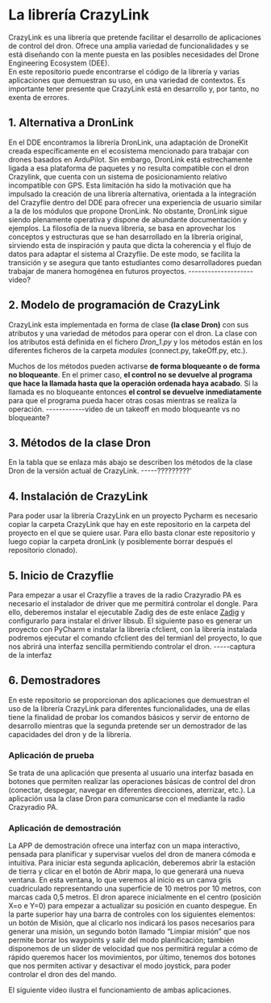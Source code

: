 # La librería CrazyLink
CrazyLink es una librería que pretende facilitar el desarrollo de aplicaciones de control del dron. Ofrece una amplia variedad de funcionalidades y se está diseñando con la mente puesta en las posibles necesidades del Drone Engineering Ecosystem (DEE).    
En este repositorio puede encontrarse el código de la librería y varias aplicaciones que demuestran su uso, en una variedad de contextos. Es importante tener presente que CrazyLink está en desarrollo y, por tanto, no exenta de errores.
## 1. Alternativa a DronLink
En el DDE encontramos la librería DronLink, una adaptación de DroneKit creada específicamente en el ecosistema mencionado para trabajar con drones basados en ArduPilot. Sin embargo, DronLink está estrechamente ligada a esa plataforma de paquetes y no resulta compatible con el dron Crazylink, que cuenta con un sistema de posicionamiento relativo incompatible con GPS. Esta limitación ha sido la motivación que ha impulsado la creación de una librería alternativa, orientada a la integración del Crazyflie dentro del DDE para ofrecer una experiencia de usuario similar a la de los módulos que propone DronLink.
No obstante, DronLink sigue siendo plenamente operativa y dispone de abundante documentación y ejemplos. La filosofía de la nueva libreria, se basa en aprovechar los conceptos y estructuras que se han desarrollado en la librería original, sirviendo esta de inspiración y pauta que dicta la coherencia y el flujo de datos para adaptar el sistema al Crazyflie. De este modo, se facilita la transición y se asegura que tanto estudiantes como desarrolladores puedan trabajar de manera homogénea en futuros proyectos.
--------------------video?
## 2. Modelo de programación de CrazyLink
CrazyLink esta implementada en forma de clase **(la clase Dron)** con sus atributos y una
variedad de métodos para operar con el dron. La clase con los atributos está definida en el
fichero _Dron_1.py_ y los métodos están en los diferentes ficheros de la carpeta _modules_
(connect.py, takeOff.py, etc.).

Muchos de los métodos pueden activarse **de forma bloqueante o de forma no bloqueante**. En
el primer caso, **el control no se devuelve al programa que hace la llamada hasta que la
operación ordenada haya acabado**. Si la llamada es no bloqueante entonces **el control se
devuelve inmediatamente** para que el programa pueda hacer otras cosas mientras se realiza la
operación.
------------video de un takeoff en modo bloqueante vs no bloqueante?

## 3. Métodos de la clase Dron
En la tabla que se enlaza más abajo se describen los métodos de la clase Dron de la versión actual de CrazyLink.
-----?????????'

## 4. Instalación de CrazyLink
Para poder usar la librería CrazyLink en un proyecto Pycharm es necesario copiar la carpeta CrazyLink que hay en este repositorio en la carpeta del proyecto en el que se quiere usar. Para ello basta clonar este repositorio y luego copiar la carpeta dronLink (y posiblemente borrar después el repositorio clonado).     

## 5. Inicio de Crazyflie
Para empezar a usar el Crazyflie a traves de la radio Crazyradio PA es necesario el instalador de driver que me permitirá controlar el dongle. Para ello, deberemos instalar el ejecutable Zadig des de este enlace <a href="https://zadig.akeo.ie/" target="_blank">Zadig</a> y configurarlo para instalar el driver libsub. El siguiente paso es generar un proyecto con PyCharm e instalar la librería cfclient, con la librería instalada podremos ejecutar el comando cfclient des del termianl del proyecto, lo que nos abrirá una interfaz sencilla permitiendo controlar el dron.
-----captura de la interfaz

## 6. Demostradores
En este repositorio se proporcionan dos aplicaciones que demuestran el uso de la librería CrazyLink para diferentes funcionalidades, una de ellas tiene la finalidad de probar los comandos básicos y servir de entorno de desarrollo mientras que la segunda pretende ser un demostrador de las capacidades del dron y de la librería.     
### Aplicación de prueba
Se trata de una aplicación que presenta al usuario una interfaz basada en botones que permiten realizar las operaciones básicas de control del dron (conectar, despegar, navegar en diferentes direcciones, aterrizar, etc.). La aplicación usa la clase Dron para comunicarse con el mediante la radio Crazyradio PA.  
   
### Aplicación de demostración
La APP de demostración ofrece una interfaz con un mapa interactivo, pensada para planificar y supervisar vuelos del dron de manera cómoda e intuitiva. Para iniciar esta segunda aplicación, deberemos abrir la estación de tierra y clicar en el botón de Abrir mapa, lo que generará una nueva ventana. En esta ventana, lo que veremos al inicio es un canva gris cuadriculado representando una superficie de 10 metros por 10 metros, con marcas cada 0,5 metros. El dron aparece inicialmente en el centro (posición X=o e Y=0) para empezar a actualizar su posición en cuanto despegue.
En la parte superior hay una barra de controles con los siguientes elementos: un botón de Misión, que al clicarlo nos indicará los pasos necesarios para generar una misión, un segundo botón llamado “Limpiar misión” que nos permite borrar los waypoints y salir del modo planificación; también disponemos de un slider de velocidad que nos permitirá regular a cómo de rápido queremos hacer los movimientos, por último, tenemos dos botones que nos permiten activar y desactivar el modo joystick, para poder controlar el dron des del mando.

El siguiente vídeo ilustra el funcionamiento de ambas aplicaciones.


